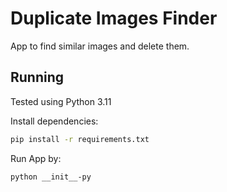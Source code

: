 # Duplicate Images Finder

App to find similar images and delete them.

## Running

Tested using Python 3.11

Install dependencies:

```bash
pip install -r requirements.txt
```

Run App by:

```bash
python __init__-py
```
